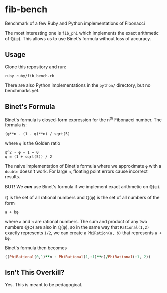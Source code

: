 # fib-bench

Benchmark of a few Ruby and Python implementations of Fibonacci

The most interesting one is `fib_phi` which implements the exact arithmetic of ℚ(φ). This allows us to use Binet's formula without loss of accuracy.

## Usage

Clone this repository and run:

```console
ruby ruby/fib_bench.rb
```

There are also Python implementations in the `python/` directory, but no benchmarks yet.

## Binet's Formula

Binet's formula is closed-form expression for the n<sup>th</sup> Fibonacci number. The formula is:

```text
(φ**n - (1 - φ)**n) / sqrt(5)
```

where `φ` is the Golden ratio

```text
φ^2 - φ + 1 = 0
φ = (1 + sqrt(5)) / 2
```

The naive implementation of Binet's formula where we approximate `φ` with a `double` doesn't work. For large `n`, floating point errors cause incorrect results.

BUT! We **_can_** use Binet's formula if we implement exact arithmetic on ℚ(φ).

ℚ is the set of all rational numbers and ℚ(φ) is the set of all numbers of the form

```text
a + bφ
```

where `a` and `b` are rational numbers. The sum and product of any two numbers ℚ(φ) are also in ℚ(φ), so in the same way that `Rational(1,2)` exactly represents `1/2`, we can create a `PhiRation(a, b)` that represents `a + bφ`.

Binet's formula then becomes

```ruby
((PhiRational(0,1)**n - PhiRational(1,-1)**n)/PhiRational(-1, 2))
```

## Isn't This Overkill?

Yes. This is meant to be pedagogical.
